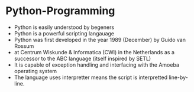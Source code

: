 # Python-Programming
- Python is easily understood by begeners 
- Python is a powerful scripting langauage 
- Python was first developed in the year 1989 (December) by Guido van Rossum
- at Centrum Wiskunde & Informatica (CWI) in the Netherlands as a successor to the ABC language (itself inspired by SETL) 
- It is capable of exception handling and interfacing with the Amoeba operating system
- The language uses interpretter means the script is interpretted line-by-line.

